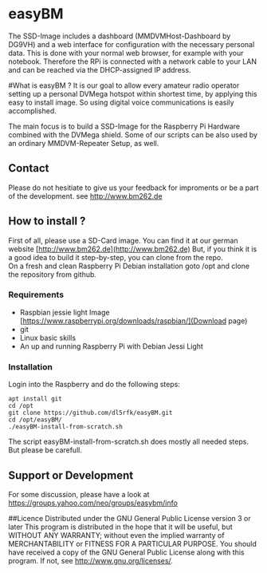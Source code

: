 # easyBM

The SSD-Image includes a dashboard (MMDVMHost-Dashboard by DG9VH) and a web interface for configuration with the necessary personal data. This is done with your normal web browser, for example with your notebook. Therefore the RPi is connected with a network cable to your LAN and can be reached via the DHCP-assigned IP address.


#What is easyBM ?
It is our goal to allow every amateur radio operator setting up a personal DVMega hotspot within shortest time, by applying this easy to install image. So using digital voice communications is easily accomplished.

The main focus is to build a SSD-Image for the Raspberry Pi Hardware combined with the DVMega shield. Some of our scripts can be also used by an ordinary MMDVM-Repeater Setup, as well. 

## Contact
Please do not hesitiate to give us your feedback for improments or be a part of the development. see http://www.bm262.de


## How to install ?

First of all, please use a SD-Card image. You can find it at our german website [http://www.bm262.de](http://www.bm262.de)
But, if you think it is a good idea to build it step-by-step, you can clone from the repo.  
On a fresh and clean Raspberry Pi Debian installation goto /opt and clone the repository from github. 

### Requirements
* Raspbian jessie light Image [https://www.raspberrypi.org/downloads/raspbian/](Download page)
* git
* Linux basic skills
* An up and running Raspberry Pi with Debian Jessi Light

### Installation
Login into the Raspberry and do the following steps:

	apt install git 
	cd /opt
	git clone https://github.com/dl5rfk/easyBM.git
	cd /opt/easyBM/
	./easyBM-install-from-scratch.sh

The script easyBM-install-from-scratch.sh does mostly all needed steps. But please be carefull.

## Support or Development 
For some discussion, please have a look at https://groups.yahoo.com/neo/groups/easybm/info

##Licence
Distributed under the GNU General Public License version 3 or later
This program is distributed in the hope that it will be useful, but WITHOUT ANY WARRANTY; without even the implied warranty of MERCHANTABILITY or FITNESS FOR A PARTICULAR PURPOSE.
You should have received a copy of the GNU General Public License along with this program. If not, see http://www.gnu.org/licenses/.
